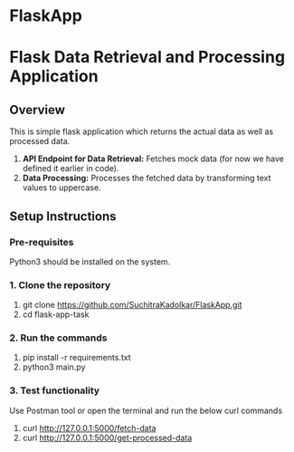 # FlaskApp
# Flask Data Retrieval and Processing Application

## Overview
This is simple flask application which returns the actual data as well as processed data.

1. **API Endpoint for Data Retrieval:** Fetches mock data (for now we have defined it earlier in code).
2. **Data Processing:** Processes the fetched data by transforming text values to uppercase.

## Setup Instructions

### Pre-requisites
Python3 should be installed on the system.

### 1. Clone the repository
1. git clone https://github.com/SuchitraKadolkar/FlaskApp.git
2. cd flask-app-task

### 2. Run the commands
1. pip install -r requirements.txt
2. python3 main.py

### 3. Test functionality
Use Postman tool or open the terminal and run the below curl commands

1. curl http://127.0.0.1:5000/fetch-data
2. curl http://127.0.0.1:5000/get-processed-data

